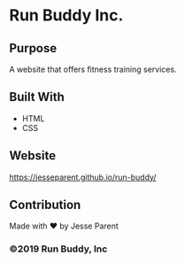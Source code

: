 # Run Buddy Inc.

## Purpose
A website that offers fitness training services.

## Built With
* HTML
* CSS

## Website
https://jesseparent.github.io/run-buddy/

## Contribution
Made with ❤️ by Jesse Parent

### ©️2019 Run Buddy, Inc 
